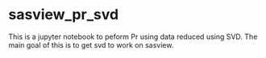# sasview_pr_svd
This is a jupyter notebook to peform Pr using data reduced using SVD. The main goal of this is to get svd to work on sasview.
